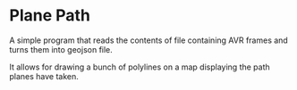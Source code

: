 # Plane Path

A simple program that reads the contents of file containing AVR frames and turns them into geojson file.

It allows for drawing a bunch of polylines on a map displaying the path planes have taken.